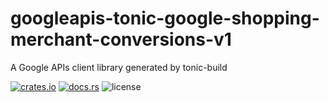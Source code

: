 # googleapis-tonic-google-shopping-merchant-conversions-v1

A Google APIs client library generated by tonic-build

[![crates.io](https://img.shields.io/crates/v/googleapis-tonic-google-shopping-merchant-conversions-v1)](https://crates.io/crates/googleapis-tonic-google-shopping-merchant-conversions-v1)
[![docs.rs](https://img.shields.io/docsrs/googleapis-tonic-google-shopping-merchant-conversions-v1)](https://docs.rs/googleapis-tonic-google-shopping-merchant-conversions-v1)
![license](https://img.shields.io/crates/l/googleapis-tonic-google-shopping-merchant-conversions-v1)
